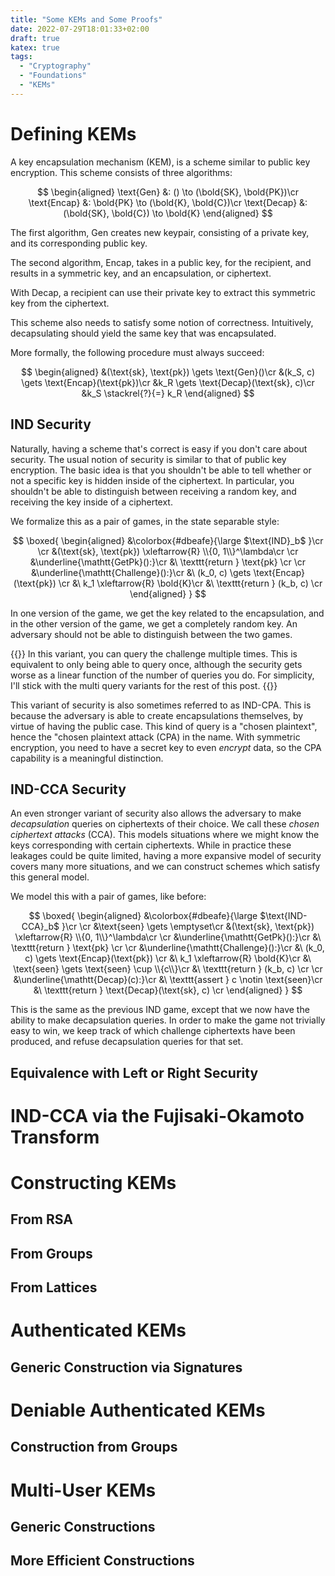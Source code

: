 ```yaml
---
title: "Some KEMs and Some Proofs"
date: 2022-07-29T18:01:33+02:00
draft: true
katex: true
tags:
  - "Cryptography"
  - "Foundations"
  - "KEMs"
---
```


# Defining KEMs

A key encapsulation mechanism (KEM), is a scheme similar to public key encryption.
This scheme consists of three algorithms:

$$
\begin{aligned}
\text{Gen} &: () \to (\bold{SK}, \bold{PK})\cr
\text{Encap} &: \bold{PK} \to (\bold{K}, \bold{C})\cr
\text{Decap} &: (\bold{SK}, \bold{C}) \to \bold{K}
\end{aligned}
$$

The first algorithm, $\text{Gen}$ creates new keypair, consisting
of a private key, and its corresponding public key.

The second algorithm, $\text{Encap}$, takes in a public key,
for the recipient, and results in a symmetric key, and an encapsulation,
or ciphertext.

With $\text{Decap}$, a recipient can use their private key to extract
this symmetric key from the ciphertext.

This scheme also needs to satisfy some notion of correctness.
Intuitively, decapsulating should yield the same key that was encapsulated.

More formally, the following procedure must always succeed:

$$
\begin{aligned}
&(\text{sk}, \text{pk}) \gets \text{Gen}()\cr
&(k_S, c) \gets \text{Encap}(\text{pk})\cr
&k_R \gets \text{Decap}(\text{sk}, c)\cr
&k_S \stackrel{?}{=} k_R
\end{aligned}
$$

## $\text{IND}$ Security

Naturally, having a scheme that's correct is easy if you don't care about
security.
The usual notion of security is similar to that of public key encryption.
The basic idea is that you shouldn't be able to tell whether or not
a specific key is hidden inside of the ciphertext.
In particular, you shouldn't be able to distinguish between receiving
a random key, and receiving the key inside of a ciphertext.

We formalize this as a pair of games, in the state separable style:

$$
\boxed{
\begin{aligned}
&\colorbox{#dbeafe}{\large
  $\text{IND}_b$
}\cr
\cr
&(\text{sk}, \text{pk}) \xleftarrow{R} \\{0, 1\\}^\lambda\cr
\cr
&\underline{\mathtt{GetPk}():}\cr
&\ \texttt{return } \text{pk} \cr
\cr
&\underline{\mathtt{Challenge}():}\cr
&\ (k_0, c) \gets \text{Encap}(\text{pk}) \cr
&\ k_1 \xleftarrow{R} \bold{K}\cr
&\ \texttt{return } (k_b, c) \cr
\end{aligned}
}
$$

In one version of the game, we get the key related to the encapsulation,
and in the other version of the game, we get a completely random key.
An adversary should not be able to distinguish between the two games.

{{<note>}}
In this variant, you can query the challenge multiple times.
This is equivalent to only being able to query once, although the security
gets worse as a linear function of the number of queries you do.
For simplicity, I'll stick with the multi query variants for the rest
of this post.
{{</note>}}

This variant of security is also sometimes referred to as $\text{IND-CPA}$.
This is because the adversary is able to create encapsulations themselves,
by virtue of having the public case.
This kind of query is a "chosen plaintext", hence the "chosen plaintext attack (CPA) in the name.
With symmetric encryption, you need to have a secret key to even
*encrypt* data, so the $\text{CPA}$ capability is a meaningful distinction.

## $\text{IND-CCA}$ Security

An even stronger variant of security also allows the adversary to make
*decapsulation* queries on ciphertexts of their choice.
We call these *chosen ciphertext attacks* (CCA).
This models situations where we might know the keys corresponding
with certain ciphertexts.
While in practice these leakages could be quite limited, having a more
expansive model of security covers many more situations,
and we can construct schemes which satisfy this general model.

We model this with a pair of games, like before:

$$
\boxed{
\begin{aligned}
&\colorbox{#dbeafe}{\large
  $\text{IND-CCA}_b$
}\cr
\cr
&\text{seen} \gets \emptyset\cr
&(\text{sk}, \text{pk}) \xleftarrow{R} \\{0, 1\\}^\lambda\cr
\cr
&\underline{\mathtt{GetPk}():}\cr
&\ \texttt{return } \text{pk} \cr
\cr
&\underline{\mathtt{Challenge}():}\cr
&\ (k_0, c) \gets \text{Encap}(\text{pk}) \cr
&\ k_1 \xleftarrow{R} \bold{K}\cr
&\ \text{seen} \gets \text{seen} \cup \\{c\\}\cr
&\ \texttt{return } (k_b, c) \cr
\cr
&\underline{\mathtt{Decap}(c):}\cr
&\ \texttt{assert } c \notin \text{seen}\cr
&\ \texttt{return } \text{Decap}(\text{sk}, c) \cr
\end{aligned}
}
$$

This is the same as the previous $\text{IND}$ game, except that we now
have the ability to make decapsulation queries.
In order to make the game not trivially easy to win, we keep track
of which challenge ciphertexts have been produced, and refuse decapsulation
queries for that set.

## Equivalence with Left or Right Security

# $\text{IND-CCA}$ via the Fujisaki-Okamoto Transform

# Constructing KEMs

## From RSA

## From Groups

## From Lattices

# Authenticated KEMs

## Generic Construction via Signatures

# Deniable Authenticated KEMs

## Construction from Groups

# Multi-User KEMs

## Generic Constructions

## More Efficient Constructions
